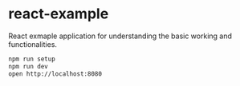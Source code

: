 # react-example

React exmaple application for understanding the basic working and functionalities.



```bash
npm run setup
npm run dev
open http://localhost:8080
```

